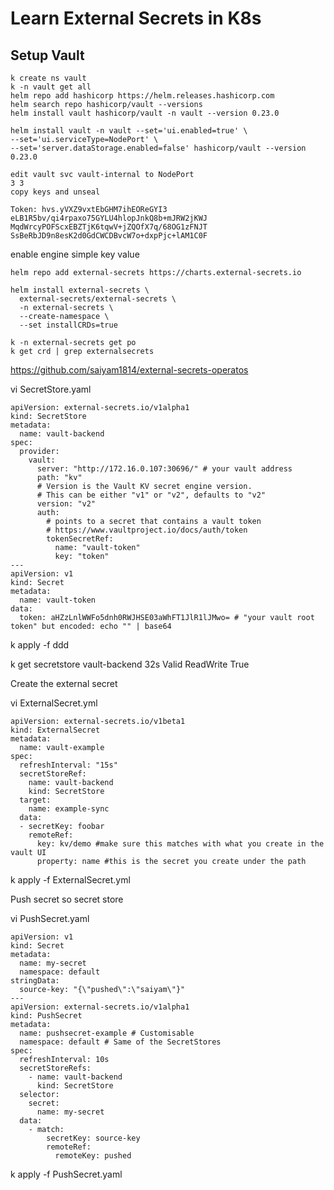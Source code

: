# Learn External Secrets in K8s

## Setup Vault 

```
k create ns vault
k -n vault get all
helm repo add hashicorp https://helm.releases.hashicorp.com
helm search repo hashicorp/vault --versions
helm install vault hashicorp/vault -n vault --version 0.23.0

helm install vault -n vault --set='ui.enabled=true' \
--set='ui.serviceType=NodePort' \
--set='server.dataStorage.enabled=false' hashicorp/vault --version 0.23.0

edit vault svc vault-internal to NodePort
3 3
copy keys and unseal

Token: hvs.yVXZ9vxtEbGHM7ihEOReGYI3
eLB1R5bv/qi4rpaxo75GYLU4hlopJnkQ8b+mJRW2jKWJ
MqdWrcyPOFScxEBZTjK6tqwV+jZQOfX7q/68OG1zFNJT
SsBeRbJD9n8esK2d0GdCWCDBvcW7o+dxpPjc+lAM1C0F
```



enable engine simple key value

```
helm repo add external-secrets https://charts.external-secrets.io

helm install external-secrets \
  external-secrets/external-secrets \
  -n external-secrets \
  --create-namespace \
  --set installCRDs=true

```

```
k -n external-secrets get po
k get crd | grep externalsecrets
```


https://github.com/saiyam1814/external-secrets-operatos



vi SecretStore.yaml
```
apiVersion: external-secrets.io/v1alpha1
kind: SecretStore
metadata:
  name: vault-backend
spec:
  provider:
    vault:
      server: "http://172.16.0.107:30696/" # your vault address
      path: "kv"
      # Version is the Vault KV secret engine version.
      # This can be either "v1" or "v2", defaults to "v2"
      version: "v2"
      auth:
        # points to a secret that contains a vault token
        # https://www.vaultproject.io/docs/auth/token
        tokenSecretRef:
          name: "vault-token"
          key: "token"
---
apiVersion: v1
kind: Secret
metadata:
  name: vault-token
data:
  token: aHZzLnlWWFo5dnh0RWJHSE03aWhFT1JlR1lJMwo= # "your vault root token" but encoded: echo "" | base64
```
k apply -f ddd

k get secretstore
vault-backend   32s   Valid    ReadWrite      True

Create the external secret

vi ExternalSecret.yml
```
apiVersion: external-secrets.io/v1beta1
kind: ExternalSecret
metadata:
  name: vault-example
spec:
  refreshInterval: "15s"
  secretStoreRef:
    name: vault-backend
    kind: SecretStore
  target:
    name: example-sync
  data:
  - secretKey: foobar
    remoteRef:
      key: kv/demo #make sure this matches with what you create in the vault UI
      property: name #this is the secret you create under the path
```
k apply -f ExternalSecret.yml

Push secret so secret store



vi PushSecret.yaml
```
apiVersion: v1
kind: Secret
metadata:
  name: my-secret
  namespace: default
stringData:
  source-key: "{\"pushed\":\"saiyam\"}"
---
apiVersion: external-secrets.io/v1alpha1
kind: PushSecret
metadata:
  name: pushsecret-example # Customisable
  namespace: default # Same of the SecretStores
spec:
  refreshInterval: 10s 
  secretStoreRefs: 
    - name: vault-backend
      kind: SecretStore
  selector:
    secret:
      name: my-secret 
  data:
    - match:
        secretKey: source-key
        remoteRef:
          remoteKey: pushed
```
k apply -f PushSecret.yaml
